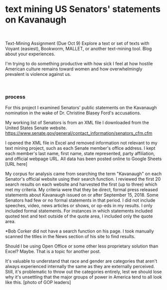 # text mining US Senators' statements on Kavanaugh

&nbsp;
&nbsp;

Text-Mining Assignment (Due Oct 9) Explore a text or set of texts with Voyant (easiest), Bookworm, MALLET, or another text-mining tool. Blog about your experiences.

I'm trying to do something productive with how sick I feel at how hostile American culture remains toward women and how overwhelmingly prevalent is violence against us.

&nbsp;

### process

For this project I examined Senators' public statements on the Kavanaugh nomination in the wake of Dr. Christine Blasey Ford's accusations. 

My working list of Senators is from an XML file I downloaded from the United States Senate website. https://www.senate.gov/general/contact_information/senators_cfm.cfm

I opened the XML file in Excel and removed information not relevant to my text mining project, such as each Senate member's office address. I kept each member's last name, first name, state represented, party affiliation, and official webpage URL. All data has been posted online to Google Sheets [URL here]

My corpus for analysis came from searching the term "Kavanaugh" on each Senator's official website using their search function. I reviewed the first 20 search results on each website and harvested the first (up to three) which met my criteria. My criteria were that they be direct, formal press released statements about Kavanaugh issued on or after September 15, 2018. Some Senators had few or no formal statements in that period. I did not include speeches, video, news articles or shows, or op-eds in my results. I only included formal statements. For instances in which statements included quoted text and text outside of the quote area, I included only the quote area.

*Bob Corker did not have a search function on his page. I took manually scanned the titles in the News section of his site to find results.



Should I be using Open Office or some other less proprietary solution than Excel? Maybe. That is a topic for another post.

It's valuable to understand that race and gender are categories that aren't always experienced internally the same as they are externally perceived. Still, it's problematic to throw out the categories entirely, lest we should lose why it's unsettling that the major groups of power in America tend to all look like this.  [photo of GOP leaders]
